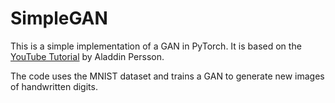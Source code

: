 # SimpleGAN

This is a simple implementation of a GAN in PyTorch. It is based on the [YouTube Tutorial](https://www.youtube.com/watch?v=OljTVUVzPpM&list=PLhhyoLH6IjfxeoooqP9rhU3HJIAVAJ3Vz&index=25) by Aladdin Persson.

The code uses the MNIST dataset and trains a GAN to generate new images of handwritten digits.
